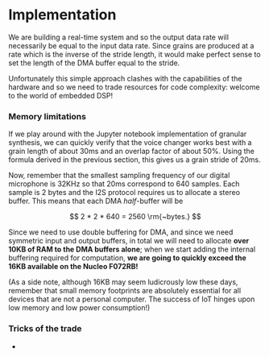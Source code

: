# Implementation

We are building a real-time system and so the output data rate will necessarily be equal to the input data rate. Since grains are produced at a rate which is the inverse of the stride length, it would make perfect sense to set the length of the DMA buffer equal to the stride.

Unfortunately this simple approach clashes with the capabilities of the hardware and so we need to trade resources for code complexity: welcome to the world of embedded DSP!

### Memory limitations

If we play around with the Jupyter notebook implementation of granular synthesis, we can quickly verify that the voice changer works best with a grain length of about 30ms and an overlap factor of about 50%. Using the formula derived in the previous section, this gives us a grain stride of 20ms.

Now, remember that the smallest sampling frequency of our digital microphone is 32KHz so that 20ms correspond to 640 samples. Each sample is 2 bytes and the I2S protocol requires us to allocate a stereo buffer. This means that each DMA _half_-buffer will be 

$$
2 * 2 * 640 = 2560 \rm{~bytes.}
$$

Since we need to use double buffering for DMA, and since we need symmetric input and output buffers, in total we will need to allocate **over 10KB of RAM to the DMA buffers alone**; when we start adding the internal buffering required for computation, **we are going to quickly exceed the 16KB available on the Nucleo F072RB!**

\(As a side note, although 16KB may seem ludicrously low these days, remember that small memory footprints are absolutely essential for all devices that are not a personal computer. The success of IoT hinges upon low memory and low power consumption!\)

### Tricks of the trade



* 
